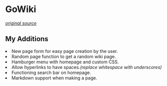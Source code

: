 # GoWiki
<i><a href="https://go.dev/doc/articles/wiki/final.go">original source</a></i>
<h2>My Additions</h2>
<li>New page form for easy page creation by the user.</li>
<li>Random page function to get a random wiki page.</li>
<li>Hamburger menu with homepage and custom CSS.</li>
<li>Allow hyperlinks to have spaces.<i>(replace whitespace with underscores)</i></li>
<li>Functioning search bar on homepage.</li>
<li>Markdown support when making a page.</li>
